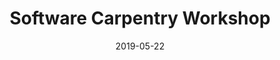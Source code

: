 ---
title: Software Carpentry Workshop
date: 2019-05-22
end_date: 2019-05-23
instructors:
- Dave Bridges
- Mike Wolfe
helpers:
- TBD
site: https://UMSWC.github.io/2019-05-22-umich
etherpad: ['https://pad.carpentries.org/umichswc_05_23_shapiro']
eventbrite: 
---